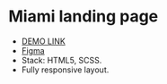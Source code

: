 # Miami landing page
- [DEMO LINK](https://marina-gerasymova.github.io/layout_miami/)
- [Figma](https://www.figma.com/file/nHz8bflIwJaWP3P99vKTH5/miami_home_new?node-id=0%3A2)
- Stack: HTML5, SCSS.
- Fully responsive layout.

